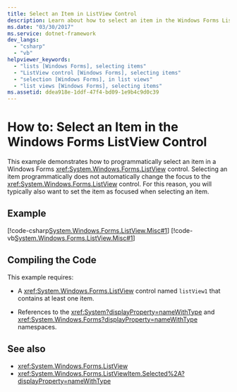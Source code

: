 ```yaml
---
title: Select an Item in ListView Control
description: Learn about how to select an item in the Windows Forms ListView control, by means of C# and Visual Basic code examples.
ms.date: "03/30/2017"
ms.service: dotnet-framework
dev_langs: 
  - "csharp"
  - "vb"
helpviewer_keywords: 
  - "lists [Windows Forms], selecting items"
  - "ListView control [Windows Forms], selecting items"
  - "selection [Windows Forms], in list views"
  - "list views [Windows Forms], selecting items"
ms.assetid: ddea918e-1ddf-47f4-bd09-1e9b4c9d0c39
---
```

# How to: Select an Item in the Windows Forms ListView Control

This example demonstrates how to programmatically select an item in a Windows Forms <xref:System.Windows.Forms.ListView> control. Selecting an item programmatically does not automatically change the focus to the <xref:System.Windows.Forms.ListView> control. For this reason, you will typically also want to set the item as focused when selecting an item.  
  
## Example  

 [!code-csharp[System.Windows.Forms.ListView.Misc#1](~/samples/snippets/csharp/VS_Snippets_Winforms/System.Windows.Forms.ListView.Misc/CS/form1.cs#1)]
 [!code-vb[System.Windows.Forms.ListView.Misc#1](~/samples/snippets/visualbasic/VS_Snippets_Winforms/System.Windows.Forms.ListView.Misc/VB/form1.vb#1)]  
  
## Compiling the Code  

 This example requires:  
  
- A <xref:System.Windows.Forms.ListView> control named `listView1` that contains at least one item.  
  
- References to the <xref:System?displayProperty=nameWithType> and <xref:System.Windows.Forms?displayProperty=nameWithType> namespaces.  
  
## See also

- <xref:System.Windows.Forms.ListView>
- <xref:System.Windows.Forms.ListViewItem.Selected%2A?displayProperty=nameWithType>
